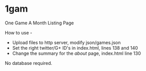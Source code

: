 1gam
====

One Game A Month Listing Page

How to use - 

* Upload files to http server, modify json/games.json
* Set the right twitter/G+ ID's in index.html, lines 138 and 140
* Change the summary for the _about_ page, index.html line 130

No database required.



